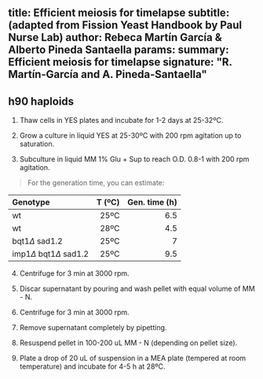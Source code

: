 title: Efficient meiosis for timelapse
subtitle: (adapted from Fission Yeast Handbook by Paul Nurse Lab)
author: Rebeca Martín García & Alberto Pineda Santaella 
params:
  summary: Efficient meiosis for timelapse
  signature: "R. Martín-García and A. Pineda-Santaella"
---

## h90 haploids

1. Thaw cells in YES plates and incubate for 1-2 days at 25-32ºC.

2. Grow a culture in liquid YES at 25-30ºC with 200 rpm agitation up to saturation.

3. Subculture in liquid MM 1% Glu + Sup to reach O.D. 0.8-1 with 200 rpm agitation.

> For the generation time, you can estimate:

|Genotype                         |T (ºC)|Gen. time (h)|
|:--------------------------------|-----:|------------:|
|wt                               |25ºC  |6.5          |
|wt                               |28ºC  |4.5          |
|bqt1$\Delta$ sad1.2              |25ºC  |7            |
|imp1$\Delta$ bqt1$\Delta$ sad1.2 |25ºC  |9.5          |

4. Centrifuge for 3 min at 3000 rpm.

5. Discar supernatant by pouring and wash pellet with equal volume of MM - N.

6. Centrifuge for 3 min at 3000 rpm.

7. Remove supernatant completely by pipetting.

8. Resuspend pellet in 100-200 uL MM - N (depending on pellet size).

9. Plate a drop of 20 uL of suspension in a MEA plate (tempered at room temperature) and incubate for 4-5 h at 28ºC.

